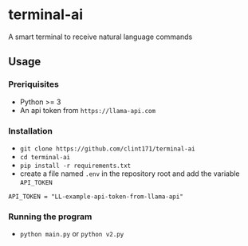 # terminal-ai
A smart terminal to receive natural language commands

## Usage

### Preriquisites
* Python >= 3
* An api token from `https://llama-api.com`

### Installation
* `git clone https://github.com/clint171/terminal-ai`
* `cd terminal-ai`
* `pip install -r requirements.txt`
* create a file named `.env` in the repository root and add the variable `API_TOKEN`
```
API_TOKEN = "LL-example-api-token-from-llama-api"
```

### Running the program
* `python main.py` or `python v2.py`
